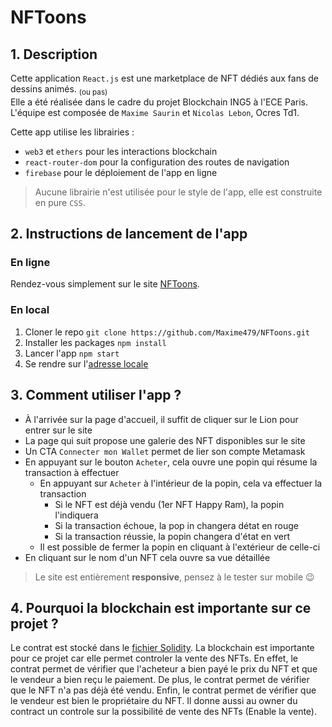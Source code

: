 # NFToons  


## 1. Description
Cette application `React.js` est une marketplace de NFT dédiés aux fans de dessins animés. <sub>(ou pas)</sub>  
Elle a été réalisée dans le cadre du projet Blockchain ING5 à l'ECE Paris.  
L'équipe est composée de `Maxime Saurin` et `Nicolas Lebon`, Ocres Td1. 

Cette app utilise les librairies :
- `web3` et `ethers` pour les interactions blockchain
- `react-router-dom` pour la configuration des routes de navigation 
- `firebase` pour le déploiement de l'app en ligne
> Aucune librairie n'est utilisée pour le style de l'app, elle est construite en pure `CSS`.   
  
 	
 
 	
 	

## 2. Instructions de lancement de l'app

 
### En ligne   
Rendez-vous simplement sur le site [NFToons](https://nftoons.web.app).  
  
 
 
 
### En local 
1. Cloner le repo `git clone https://github.com/Maxime479/NFToons.git` 
2. Installer les packages `npm install` 
3. Lancer l'app `npm start` 
4. Se rendre sur l'[adresse locale](http://localhost:3000)
 

## 3. Comment utiliser l'app ?
- À l'arrivée sur la page d'accueil, il suffit de cliquer sur le Lion pour entrer sur le site
- La page qui suit propose une galerie des NFT disponibles sur le site
- Un CTA `Connecter mon Wallet` permet de lier son compte Metamask
- En appuyant sur le bouton `Acheter`, cela ouvre une popin qui résume la transaction à effectuer
	- En appuyant sur `Acheter` à l'intérieur de la popin, cela va effectuer la transaction
		- Si le NFT est déjà vendu (1er NFT Happy Ram), la popin l'indiquera
		- Si la transaction échoue, la pop in changera détat en rouge
		- Si la transaction réussie, la popin changera d'état en vert
	- Il est possible de fermer la popin en cliquant à l'extérieur de celle-ci 
- En cliquant sur le nom d'un NFT cela ouvre sa vue détaillée 
> Le site est entièrement **responsive**, pensez à le tester sur mobile :wink: 
 



## 4. Pourquoi la blockchain est importante sur ce projet ?

Le contrat est stocké dans le [fichier Solidity](src/App.js).
La blockchain est importante pour ce projet car elle permet controler la vente des NFTs. En effet, le contrat permet de vérifier que l'acheteur a bien payé le prix du NFT et que le vendeur a bien reçu le paiement. De plus, le contrat permet de vérifier que le NFT n'a pas déjà été vendu. Enfin, le contrat permet de vérifier que le vendeur est bien le propriétaire du NFT. Il donne aussi au owner du contract un controle sur la possibilité de vente des NFTs (Enable la vente). 
